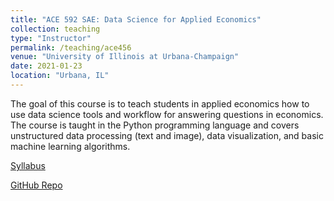 ```yaml
---
title: "ACE 592 SAE: Data Science for Applied Economics"
collection: teaching
type: "Instructor"
permalink: /teaching/ace456
venue: "University of Illinois at Urbana-Champaign"
date: 2021-01-23
location: "Urbana, IL"
---
```

The goal of this course is to teach students in applied economics how to use data science tools and workflow for answering questions in economics. The course is taught in the Python programming language and covers unstructured data processing (text and image), data visualization, and basic machine learning algorithms. 

[Syllabus](http://jphutch.github.io/files/ACE592-syllabus.pdf)

[GitHub Repo](https://github.com/jphutch/ACE-592)

